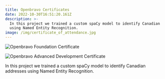 ```yaml
---
title: Openbravo Certificates
date: 2022-10-30T16:51:20.161Z
description: >-
  In this project we trained a custom spaCy model to identify Canadian addresses
  using Named Entity Recognition.
image: /img/certificate_of_attendance.jpg
---
```

![Openbravo Foundation Certificate](/img/certificate_of_achievement.jpg "Openbravo Foundation Certificate")

![Openbravo Advanced Development Certificate](/img/certificate_of_attendance.jpg "Openbravo Advanced Development Certificate")

In this project we trained a custom spaCy model to identify Canadian addresses using Named Entity Recognition.
